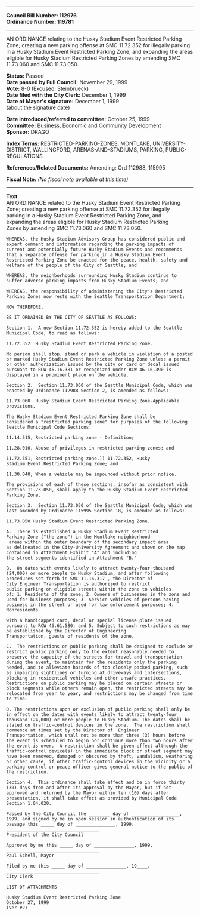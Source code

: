 * * * * *  
  
**Council Bill Number: [](#h0)[](#h2)112976**   
**Ordinance Number: 119781**  
  
* * * * *  
  
AN ORDINANCE relating to the Husky Stadium Event Restricted Parking Zone; creating a new parking offense at SMC 11.72.352 for illegally parking in a Husky Stadium Event Restricted Parking Zone, and expanding the areas eligible for Husky Stadium Restricted Parking Zones by amending SMC 11.73.060 and SMC 11.73.050.  
  
**Status:** Passed   
**Date passed by Full Council:** November 29, 1999   
**Vote:** 8-0 (Excused: Steinbrueck)   
**Date filed with the City Clerk:** December 1, 1999   
**Date of Mayor's signature:** December 1, 1999   
[(about the signature date)](/~public/approvaldate.htm)   
  
  
**Date introduced/referred to committee:** October 25, 1999   
**Committee:** Business, Economic and Community Development   
**Sponsor:** DRAGO   
  
**Index Terms:** RESTRICTED-PARKING-ZONES, MONTLAKE, UNIVERSITY-DISTRICT, WALLINGFORD, ARENAS-AND-STADIUMS, PARKING, PUBLIC-REGULATIONS  
  
**References/Related Documents:** Amending: Ord 112988, 115995  
  
**Fiscal Note:** *(No fiscal note available at this time)*  
  
* * * * *  
  
**Text**  
    AN ORDINANCE related to the Husky Stadium Event Restricted Parking  
    Zone; creating a new parking offense at SMC 11.72.352 for illegally  
    parking in a Husky Stadium Event Restricted Parking Zone, and  
    expanding the areas eligible for Husky Stadium Restricted Parking  
    Zones by amending SMC 11.73.060 and SMC 11.73.050.  
  
    WHEREAS, the Husky Stadium Advisory Group has considered public and  
    expert comment and information regarding the parking impacts of  
    current and potentially future Husky Stadium Events and recommends  
    that a separate offense for parking in a Husky Stadium Event  
    Restricted Parking Zone be enacted for the peace, health, safety and  
    welfare of the people of the City of Seattle; and  
  
    WHEREAS, the neighborhoods surrounding Husky Stadium continue to  
    suffer adverse parking impacts from Husky Stadium Events; and  
  
    WHEREAS, the responsibility of administering the City's Restricted  
    Parking Zones now rests with the Seattle Transportation Department;  
  
    NOW THEREFORE,  
  
    BE IT ORDAINED BY THE CITY OF SEATTLE AS FOLLOWS:  
  
    Section 1.  A new Section 11.72.352 is hereby added to the Seattle  
    Municipal Code, to read as follows:  
  
    11.72.352  Husky Stadium Event Restricted Parking Zone.  
  
    No person shall stop, stand or park a vehicle in violation of a posted  
    or marked Husky Stadium Event Restricted Parking Zone unless a permit  
    or other authorization issued by the city or card or decal issued  
    pursuant to RCW 46.16.381 or recognized under RCW 46.16.390 is  
    displayed in a prominent place on the vehicle.  
  
    Section 2.  Section 11.73.060 of the Seattle Municipal Code, which was  
    enacted by Ordinance 112988 Section 2, is amended as follows:  
  
    11.73.060  Husky Stadium Event Restricted Parking Zone-Applicable  
    provisions.  
  
    The Husky Stadium Event Restricted Parking Zone shall be  
    considered a "restricted parking zone" for purposes of the following  
    Seattle Municipal Code Sections:  
  
    11.14.515, Restricted parking zone - Definition;  
  
    11.28.010, Abuse of privileges in restricted parking zones; and   
  
    11.72.351, Restricted parking zone.)) 11.72.352, Husky  
    Stadium Event Restricted Parking Zone; and  
  
    11.30.040, When a vehicle may be impounded without prior notice.  
  
    The provisions of each of these sections, insofar as consistent with  
    Section 11.73.050, shall apply to the Husky Stadium Event Restricted  
    Parking Zone.  
  
    Section 3.  Section 11.73.050 of the Seattle Municipal Code, which was  
    last amended by Ordinance 115995 Section 18, is amended as follows:  
  
    11.73.050 Husky Stadium Event Restricted Parking Zone.  
  
    A.  There is established a Husky Stadium Event Restricted  
    Parking Zone ("the zone") in the Montlake neighborhood  
     areas within the outer boundary of the secondary impact area  
    as delineated in the City-University Agreement and shown on the map  
    contained in Attachment Exhibit "A" and including  
    the street segments identified in Attachment "B."  
  
    B.  On dates with events likely to attract twenty-four thousand  
    (24,000) or more people to Husky Stadium, and after following  
    procedures set forth in SMC 11.16.317 , the Director of   
    City Engineer Transportation is authorized to restrict  
    public parking on eligible streets within the zone to vehicles  
    of: 1. Residents of the zone; 2. Owners of businesses in the zone and  
    used for business purposes; 3. Service vehicles of persons having  
    business in the street or used for law enforcement purposes; 4.  
    Nonresidents  
  
    with a handicapped card, decal or special license plate issued  
    pursuant to RCW 46.61.580; and 5. Subject to such restrictions as may  
    be established by the Director of Engineering   
    Transportation, guests of residents of the zone.  
  
    C.  The restrictions on public parking shall be designed to exclude or  
    restrict public parking only to the extent reasonably needed to  
    preserve the capacity of the streets for travel and transportation  
    during the event, to maintain for the residents only the parking  
    needed, and to alleviate hazards of too closely packed parking, such  
    as impairing sightlines or turning at driveways and intersections,  
    blocking in residential vehicles and other unsafe practices.  
    Restrictions on public parking may be placed on certain streets or  
    block segments while others remain open, the restricted streets may be  
    relocated from year to year, and restrictions may be changed from time  
    to time.  
  
    D. The restrictions upon or exclusion of public parking shall only be  
    in effect on the dates with events likely to attract twenty-four  
    thousand (24,000) or more people to Husky Stadium. The dates shall be  
    stated on traffic-control devices in the zone.  The restriction shall  
    commence at times set by the Director of  Engineer   
    Transportation, which shall not be more than three (3) hours before  
    the event is scheduled to begin nor continue more than two hours after  
    the event is over.  A restriction shall be given effect although the  
    traffic-control device(s) in the immediate block or street segment may  
    have been removed, damaged or obscured by theft, vandalism, weathering  
    or other cause, if other traffic-control devices in the vicinity or a  
    parking control or peace officer gives general notice to the public of  
    the restriction.  
  
    Section 4.  This ordinance shall take effect and be in force thirty  
    (30) days from and after its approval by the Mayor, but if not  
    approved and returned by the Mayor within ten (10) days after  
    presentation, it shall take effect as provided by Municipal Code  
    Section 1.04.020.  
  
    Passed by the City Council the ________ day of __________________,  
    1999, and signed by me in open session in authentication of its  
    passage this _____ day of _______________, 1999.  
    ___________________________________  
    President of the City Council  
  
    Approved by me this _____ day of _______________, 1999.  
    ___________________________________  
    Paul Schell, Mayor  
  
    Filed by me this _____ day of _______________, 19____.  
    ___________________________________  
    City Clerk  
  
    LIST OF ATTACHMENTS  
  
    Husky Stadium Event Restricted Parking Zone  
    October 27, 1999  
    (Ver #2)  
